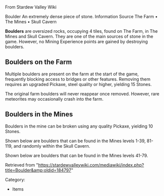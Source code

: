 From Stardew Valley Wiki

Boulder An extremely dense piece of stone. Information Source The Farm • The Mines • Skull Cavern

**Boulders** are oversized rocks, occupying 4 tiles, found on The Farm, in The Mines and Skull Cavern. They are one of the main sources of stone in the game. However, no Mining Experience points are gained by destroying boulders.

## Boulders on the Farm

Multiple boulders are present on the farm at the start of the game, frequently blocking access to bridges or other features. Removing them requires an upgraded Pickaxe, steel quality or higher, yielding 15 Stones.

The original farm boulders will never reappear once removed. However, rare meteorites may occasionally crash into the farm.

## Boulders in the Mines

Boulders in the mine can be broken using any quality Pickaxe, yielding 10 Stones.

Shown below are boulders that can be found in the Mines levels 1-39, 81-119, and randomly within the Skull Cavern.

Shown below are boulders that can be found in the Mines levels 41-79.

Retrieved from "https://stardewvalleywiki.com/mediawiki/index.php?title=Boulder&amp;oldid=184797"

Category:

- Items